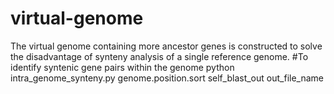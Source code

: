 # virtual-genome
The virtual genome containing more ancestor genes is constructed to solve the disadvantage of synteny analysis of a single reference genome.
#To identify syntenic gene pairs within the genome
python intra_genome_synteny.py genome.position.sort self_blast_out out_file_name
